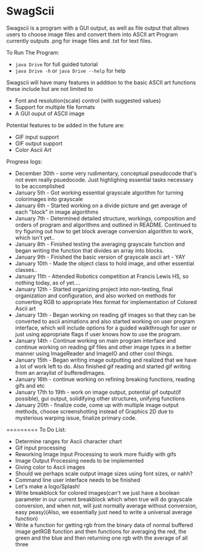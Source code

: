 SwagScii
=========
Swagscii is a program with a GUI output, as well as file output that allows users to choose image files and convert them into ASCII art
Program currently outputs .png for image files and .txt for text files.

To Run The Program: 
   - `java Drive` for full guided tutorial
   - `java Drive -h` or `java Drive --help` for help

Swagscii will have many features in addition to the basic ASCII art functions these include but are not limited to
  - Font and resolution(scale) control (with suggested values)
  - Support for multiple file formats
  - A GUI ouput of ASCII image
  
Potential features to be added in the future are:
  - GIF input support
  - GIF output support
  - Color Ascii Art
  

Progress logs:
   - December 30th - some very rudimentary, conceptual pseudocode that's not even really psuedocode. Just highlighing essential        tasks necessary to be accomplished
   - January 5th - Got working essential grayscale algorithm for turning colorimages into grayscale
   - January 6th - Started working on a divide picture and get average of each "block" in image algorithms
   - January 7th - Determined detailed structure, workings, composition and orders of program and algorithms and outlined in README. Continued to try figuring out how to get block average conversion algorithm to work, which isn't yet..
   - January 8th - Finished testing the averaging grayscale function and began writing the function that divides an array into blocks.
   - January 9th - Finished the basic version of grayscale ascii art - YAY
   - January 10th - Made the object class to hold image, and other essential classes..
   - January 11th - Attended Robotics competition at Francis Lewis HS, so nothing today, as of yet....
   - January 12th - Started organizing project into non-testing, final organization and configuration, and also worked on methods for converting RGB to appropriate Hex format for implementation of Colored Ascii art
   - January 13th - Began working on reading gif images so that they can be converted to ascii animations and also started working on user program interface, which will include options for a guided walkthrough for user or just using appropriate flags if user knows how to use the program.
   - January 14th - Continue working on main program interface and continue working on reading gif files and other image types in a better manner using ImageReader and ImageIO and other cool things.
   - January 15th - Began writing image outputting and realized that we have a lot of work left to do. Also finished gif reading and started gif writing from an arraylist of bufferedImages.
   - January 16th - continue working on refining breaking functions, reading gifs and etc
   - January 17th to 19th - work on image output, potential gif output(if possible), gui output, solidifying other structures, unifying functions
   - January 20th - finalize code, come up with multiple image output methods, choose screenshotting instead of Graphics 2D due to mysterious warping issue, finalize primary code.
  
=========
To Do List:
   - Determine ranges for Ascii character chart
   - Gif input processing
   - Reworking Image Input Processing to work more fluidly with gifs
   - Image Output Processing needs to be implemented
   - Giving color to Ascii images
   - Should we perhaps scale output image sizes using font sizes, or nahh?
   - Command line user interface needs to be finished
   - Let's make a logo/Splash!
   - Write breakblock for colored images(can't we just have a boolean parameter in our current breakblock which when true will do grayscale conversion, and when not, will just normally average without conversion, easy peasy)(Also, we essentially just need to write a universal average function)
   - Write a function for getting rgb from the binary data of normal buffered image getRGB function and then functions for averaging the red, the green and the blue and then returning one rgb with the average of all three
